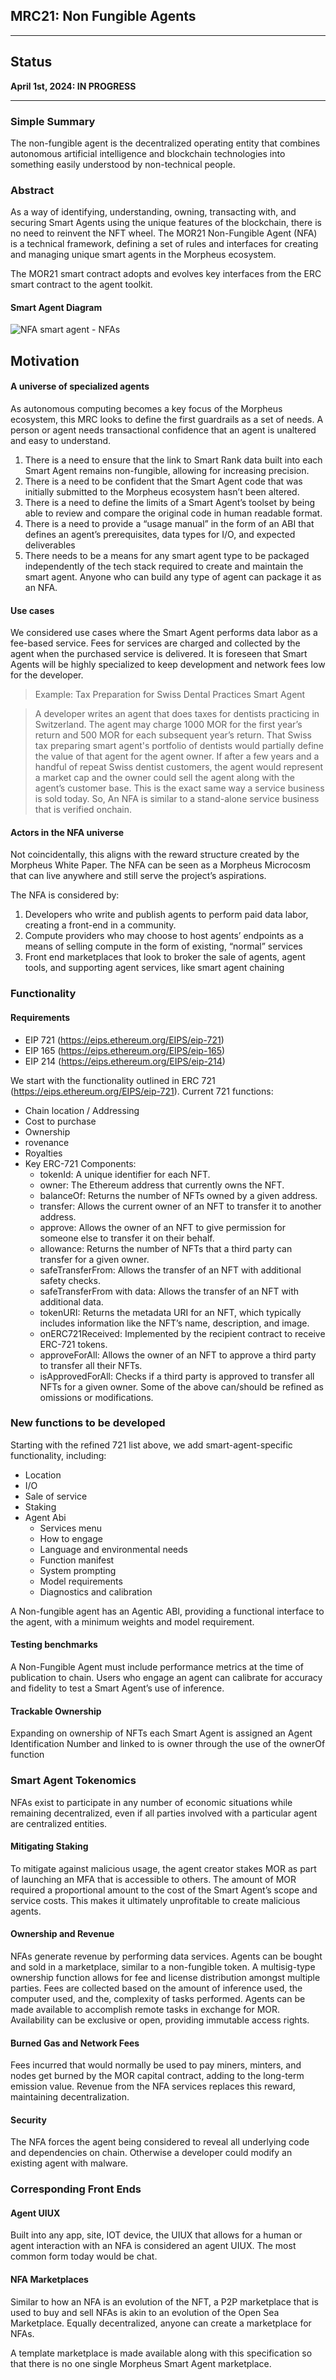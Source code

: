 ## MRC21: Non Fungible Agents

---

## Status
**April 1st, 2024: IN PROGRESS**

--- 

### Simple Summary
The non-fungible agent is the decentralized operating entity that combines autonomous artificial intelligence and blockchain technologies into something easily understood by non-technical people.


### Abstract
As a way of identifying, understanding, owning, transacting with, and securing Smart Agents using the unique features of the blockchain, there is no need to reinvent the NFT wheel. The MOR21 Non-Fungible Agent (NFA) is a technical framework, defining a set of rules and interfaces for creating and managing unique smart agents in the Morpheus ecosystem.

The MOR21 smart contract adopts and evolves key interfaces from the ERC smart contract to the agent toolkit.

#### Smart Agent Diagram

![NFA smart agent - NFAs](https://github.com/MorpheusAIs/MRC/assets/76454555/a1b0a131-d021-4301-a94c-c486e93c9be8)

## Motivation
#### A universe of specialized agents
As autonomous computing becomes a key focus of the Morpheus ecosystem, this MRC looks to define the first guardrails as a set of needs.  A person or agent needs transactional confidence that an agent is unaltered and easy to understand.
1. There is a need to ensure that the link to Smart Rank data built into each Smart Agent remains non-fungible, allowing for increasing precision.
2. There is a need to be confident that the Smart Agent code that was initially submitted to the Morpheus ecosystem hasn’t been altered.
3. There is a need to define the limits of a Smart Agent’s toolset by being able to review and compare the original code in human readable format. 
4. There is a need to provide a “usage manual” in the form of an ABI that defines an agent’s prerequisites, data types for I/O, and expected deliverables
5. There needs to be a means for any smart agent type to be packaged independently of the tech stack required to create and maintain the smart agent.  Anyone who can build any type of agent can package it as an NFA.

#### Use cases
We considered use cases where the Smart Agent performs data labor as a fee-based service.  Fees for services are charged and collected by the agent when the purchased service is delivered. It is foreseen that Smart Agents will be highly specialized to keep development and network fees low for the developer.


> Example:  Tax Preparation for Swiss Dental Practices Smart Agent

> A developer writes an agent that does taxes for dentists practicing in Switzerland. The agent may charge 1000 MOR for the first year’s return and 500 MOR for each subsequent year’s return. That Swiss tax preparing smart agent's portfolio of dentists would partially define the value of that agent for the agent owner. If after a few years and a handful of repeat Swiss dentist customers, the agent would represent a market cap and the owner could sell the agent along with the agent’s customer base. This is the exact same way a service business is sold today. So, An NFA is similar to a stand-alone service business that is verified onchain.

#### Actors in the NFA universe
Not coincidentally, this aligns with the reward structure created by the Morpheus White Paper.  The NFA can be seen as a Morpheus Microcosm that can live anywhere and still serve the project’s aspirations. 

The NFA is considered by:
1. Developers who write and publish agents to perform paid data labor, creating a front-end in a community. 
2. Compute providers who may choose to host agents’ endpoints as a means of selling compute in the form of existing, “normal” services
3. Front end marketplaces that look to broker the sale of agents, agent tools, and supporting agent services, like smart agent chaining

### Functionality

#### Requirements
 - EIP 721 (https://eips.ethereum.org/EIPS/eip-721)
 - EIP 165 (https://eips.ethereum.org/EIPS/eip-165)
 - EIP 214 (https://eips.ethereum.org/EIPS/eip-214)

We start with the functionality outlined in ERC 721 (https://eips.ethereum.org/EIPS/eip-721). Current 721 functions:
 - Chain location / Addressing
 - Cost to purchase 
 - Ownership
 - rovenance 
 - Royalties 
 - Key ERC-721 Components:
   - tokenId: A unique identifier for each NFT.
   - owner: The Ethereum address that currently owns the NFT.
   - balanceOf: Returns the number of NFTs owned by a given address.
   - transfer: Allows the current owner of an NFT to transfer it to another address.
   - approve: Allows the owner of an NFT to give permission for someone else to transfer it on their behalf.
   - allowance: Returns the number of NFTs that a third party can transfer for a given owner.
   - safeTransferFrom: Allows the transfer of an NFT with additional safety checks.
   - safeTransferFrom with data: Allows the transfer of an NFT with additional data.
   - tokenURI: Returns the metadata URI for an NFT, which typically includes information like the NFT’s name, description, and image.
   - onERC721Received: Implemented by the recipient contract to receive ERC-721 tokens.
   - approveForAll: Allows the owner of an NFT to approve a third party to transfer all their NFTs.
   - isApprovedForAll: Checks if a third party is approved to transfer all NFTs for a given owner.
Some of the above can/should be refined as omissions or modifications.  

### New functions to be developed
Starting with the refined 721 list above, we add smart-agent-specific functionality, including: 
 - Location
 - I/O 
 - Sale of service
 - Staking
 - Agent Abi
   - Services menu
   - How to engage
   - Language and environmental needs
   - Function manifest
   - System prompting
   - Model requirements
   - Diagnostics and calibration 

A Non-fungible agent has an Agentic ABI, providing a functional interface to the agent, with a minimum weights and model requirement.  

#### Testing benchmarks
A Non-Fungible Agent must include performance metrics at the time of publication to chain.  Users who engage an agent can calibrate for accuracy and fidelity to test a Smart Agent’s use of inference.

#### Trackable Ownership
Expanding on ownership of NFTs each Smart Agent is assigned an Agent Identification Number and linked to is owner through the use of the ownerOf function 

### Smart Agent Tokenomics
NFAs exist to participate in any number of economic situations while remaining decentralized, even if all parties involved with a particular agent are centralized entities.  

#### Mitigating Staking
To mitigate against malicious usage, the agent creator stakes MOR as part of launching an MFA that is accessible to others.  The amount of MOR required a proportional amount to the cost of the Smart Agent’s scope and service costs.  This makes it ultimately unprofitable to create malicious agents.

#### Ownership and Revenue
NFAs generate revenue by performing data services.
Agents can be bought and sold in a marketplace, similar to a non-fungible token.  A multisig-type ownership function allows for fee and license distribution amongst multiple parties. Fees are collected based on the amount of inference used, the computer used, and the, complexity of tasks performed.  Agents can be made available to accomplish remote tasks in exchange for MOR.  Availability can be exclusive or open, providing immutable access rights.

#### Burned Gas and Network Fees
Fees incurred that would normally be used to pay miners, minters, and nodes get burned by the MOR capital contract, adding to the long-term emission value.  Revenue from the NFA services replaces this reward, maintaining decentralization. 

#### Security
The NFA forces the agent being considered to reveal all underlying code and dependencies on chain.  Otherwise a developer could modify an existing agent with malware. 

### Corresponding Front Ends
#### Agent UIUX
Built into any app, site, IOT device, the UIUX that allows for a human or agent interaction with an NFA is considered an agent UIUX.  The most common form today would be chat.

#### NFA Marketplaces
Similar to how an NFA is an evolution of the NFT, a P2P marketplace that is used to buy and sell NFAs is akin to an evolution of the Open Sea Marketplace.  Equally decentralized, anyone can create a marketplace for NFAs. 

A template marketplace is made available along with this specification so that there is no one single Morpheus Smart Agent marketplace.


 


